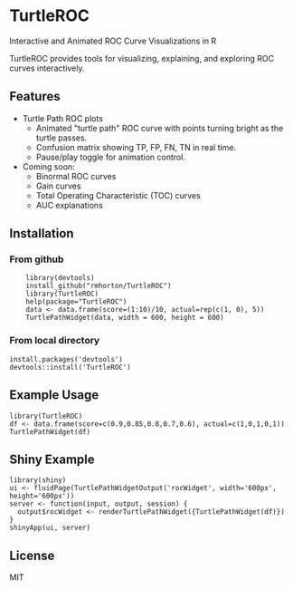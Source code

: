 # TurtleROC

Interactive and Animated ROC Curve Visualizations in R

TurtleROC provides tools for visualizing, explaining, and exploring ROC curves interactively.

## Features
- Turtle Path ROC plots
	+ Animated "turtle path" ROC curve with points turning bright as the turtle passes.
	+ Confusion matrix showing TP, FP, FN, TN in real time.
	+ Pause/play toggle for animation control.
- Coming soon:
	+ Binormal ROC curves
	+ Gain curves
	+ Total Operating Characteristic (TOC) curves
	+ AUC explanations

## Installation

### From github
		library(devtools)
		install_github("rmhorton/TurtleROC")
		library(TurtleROC)
		help(package="TurtleROC")
		data <- data.frame(score=(1:10)/10, actual=rep(c(1, 0), 5))
		TurtlePathWidget(data, width = 600, height = 600)

### From local directory
    install.packages('devtools')
    devtools::install('TurtleROC')

## Example Usage
    library(TurtleROC)
    df <- data.frame(score=c(0.9,0.85,0.8,0.7,0.6), actual=c(1,0,1,0,1))
    TurtlePathWidget(df)

## Shiny Example
    library(shiny)
    ui <- fluidPage(TurtlePathWidgetOutput('rocWidget', width='600px', height='600px'))
    server <- function(input, output, session) {
      output$rocWidget <- renderTurtlePathWidget({TurtlePathWidget(df)})
    }
    shinyApp(ui, server)

## License
MIT
